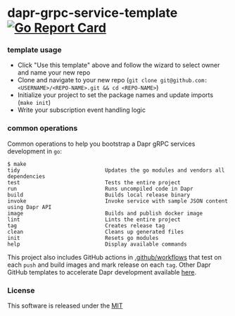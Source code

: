 # dapr-grpc-service-template [![Go Report Card](https://goreportcard.com/badge/github.com/dapr-templates/dapr-grpc-service-template)](https://goreportcard.com/report/github.com/dapr-templates/dapr-grpc-service-template)

### template usage 

* Click "Use this template" above and follow the wizard to select owner and name your new repo
* Clone and navigate to your new repo (`git clone git@github.com:<USERNAME>/<REPO-NAME>.git && cd <REPO-NAME>`)
* Initialize your project to set the package names and update imports (`make init`)
* Write your subscription event handling logic 


### common operations

Common operations to help you bootstrap a Dapr gRPC services development in `go`:

```shell
$ make
tidy                           Updates the go modules and vendors all dependencies
test                           Tests the entire project
run                            Runs uncompiled code in Dapr
build                          Builds local release binary
invoke                         Invoke service with sample JSON content using Dapr API
image                          Builds and publish docker image
lint                           Lints the entire project
tag                            Creates release tag
clean                          Cleans up generated files
init                           Resets go modules
help                           Display available commands
```

This project also includes GitHub actions in [.github/workflows](.github/workflows) that test on each `push` and build images and mark release on each `tag`. Other Dapr GitHub templates to accelerate Dapr development available [here](https://github.com/dapr/go-sdk/tree/master/service).

### License

This software is released under the [MIT](./LICENSE)
